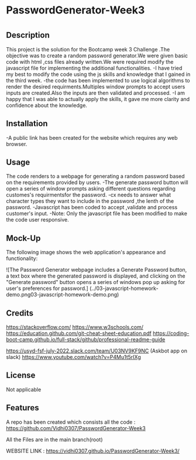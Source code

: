 # PasswordGenerator-Week3

# <Week1 Challenge Assignement Solution  >

## Description

This project is the solution for the Bootcamp week 3 Challenge .The objective was to create a random password generator.We were given basic code with html ,css files already written.We were required modify the javascript file for implementing the additional functionalities.
-I have tried my best to modify the code using the js skills and knowledge that I gained in the third week.
-the  code has been implemented to use  logical algorithms to render the desired requirments.Multiples window prompts to accept users inputs are created.Also the inputs are then validated and processed.
-I am happy that I was able to actually apply the skills, it gave me more clarity and confidence about the knowledge.



## Installation

-A public link has been created for the website which requires any web browser.


## Usage

The code renders to a webpage for generating a random password based on the requirements provided by users.
-The generate password button will open a series of window prompts asking different questions regarding customes's requirmentsfor the password.
-cx needs to answer what character types they want to include in the password ,the lenth of the password.
-Javascript has been coded to accept ,validate and process customer's input.
-Note: Only the javascript file  has been modified to make the code user responsive.



## Mock-Up

The following image shows the web application's appearance and functionality:

![The Password Generator webpage includes a Generate Password button, a text box where the generated password is displayed, and clicking on the "Generate password" button opens a series of windows pop up asking for user's preferences for password.] (../03-javascript-homework-demo.png03-javascript-homework-demo.png)


## Credits

https://stackoverflow.com/
https://www.w3schools.com/
https://education.github.com/git-cheat-sheet-education.pdf
https://coding-boot-camp.github.io/full-stack/github/professional-readme-guide

https://usyd-fsf-july-2022.slack.com/team/U03NV9KF9NC (Askbot app on slack)
https://www.youtube.com/watch?v=P4Mu1t5rIXg



## License

Not applicable

## Features

A repo has been created which consists all the code :
https://github.com/Vidhi0307/PasswordGenerator-Week3

All the Files are in the main branch(root)

WEBSITE LINK :  https://vidhi0307.github.io/PasswordGenerator-Week3/
